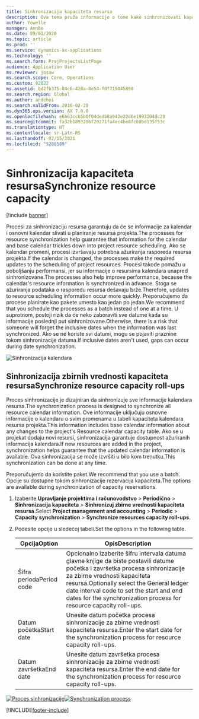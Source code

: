 ```yaml
---
title: Sinhronizacija kapaciteta resursa
description: Ova tema pruža informacije o tome kako sinhronizovati kapacitet resursa u kalendarima i projektima.
author: Yowelle
manager: AnnBe
ms.date: 09/01/2020
ms.topic: article
ms.prod: ''
ms.service: dynamics-ax-applications
ms.technology: ''
ms.search.form: ProjProjectsListPage
audience: Application User
ms.reviewer: josaw
ms.search.scope: Core, Operations
ms.custom: 82022
ms.assetid: bd2fb375-84c6-428a-8e54-f0f719045898
ms.search.region: Global
ms.author: andchoi
ms.search.validFrom: 2016-02-28
ms.dyn365.ops.version: AX 7.0.0
ms.openlocfilehash: e6b63ccb5b0f04dedb8a942e22d6e1993204dc20
ms.sourcegitcommit: fa32b1893286f20271fa4ec4be8fc68bd135f53c
ms.translationtype: HT
ms.contentlocale: sr-Latn-RS
ms.lasthandoff: 02/15/2021
ms.locfileid: "5288589"
---
```

# <a name="synchronize-resource-capacity"></a><span data-ttu-id="4b957-103">Sinhronizacija kapaciteta resursa</span><span class="sxs-lookup"><span data-stu-id="4b957-103">Synchronize resource capacity</span></span>

[!include [banner](../includes/banner.md)]

<span data-ttu-id="4b957-104">Procesi za sinhronizaciju resursa garantuju da će se informacije za kalendar i osnovni kalendar slivati u planiranje resursa projekta.</span><span class="sxs-lookup"><span data-stu-id="4b957-104">The processes for resource synchronization help guarantee that information for the calendar and base calendar trickles down into project resource scheduling.</span></span> <span data-ttu-id="4b957-105">Ako se kalendar promeni, procesi izvršavaju potrebna ažuriranja rasporeda resursa projekta.</span><span class="sxs-lookup"><span data-stu-id="4b957-105">If the calendar is changed, the processes make the required updates to the scheduling of project resources.</span></span> <span data-ttu-id="4b957-106">Procesi takođe pomažu u poboljšanju performansi, jer su informacije o resursima kalendara unapred sinhronizovane.</span><span class="sxs-lookup"><span data-stu-id="4b957-106">The processes also help improve performance, because the calendar's resource information is synchronized in advance.</span></span> <span data-ttu-id="4b957-107">Stoga se ažuriranja podataka o rasporedu resursa dešavaju brže.</span><span class="sxs-lookup"><span data-stu-id="4b957-107">Therefore, updates to resource scheduling information occur more quickly.</span></span> <span data-ttu-id="4b957-108">Preporučujemo da procese planirate kao pakete umesto kao jedan po jedan.</span><span class="sxs-lookup"><span data-stu-id="4b957-108">We recommend that you schedule the processes as a batch instead of one at a time.</span></span> <span data-ttu-id="4b957-109">U suprotnom, postoji rizik da će neko zaboraviti sve datume kada su informacije poslednji put sinhronizovane.</span><span class="sxs-lookup"><span data-stu-id="4b957-109">Otherwise, there is a risk that someone will forget the inclusive dates when the information was last synchronized.</span></span> <span data-ttu-id="4b957-110">Ako se ne koriste svi datumi, mogu se pojaviti praznine tokom sinhronizacije datuma.</span><span class="sxs-lookup"><span data-stu-id="4b957-110">If inclusive dates aren't used, gaps can occur during date synchronization.</span></span>

![Sinhronizacija kalendara](./media/projectresourcing04-1024x471.jpg)

## <a name="synchronize-resource-capacity-roll-ups"></a><span data-ttu-id="4b957-112">Sinhronizacija zbirnih vrednosti kapaciteta resursa</span><span class="sxs-lookup"><span data-stu-id="4b957-112">Synchronize resource capacity roll-ups</span></span>

<span data-ttu-id="4b957-113">Proces sinhronizacije je dizajniran da sinhronizuje sve informacije kalendara resursa.</span><span class="sxs-lookup"><span data-stu-id="4b957-113">The synchronization process is designed to synchronize all resource calendar information.</span></span> <span data-ttu-id="4b957-114">Ove informacije uključuju osnovne informacije o kalendaru o svim promenama u tabeli kapaciteta kalendara resursa projekta.</span><span class="sxs-lookup"><span data-stu-id="4b957-114">This information includes base calendar information about any changes to the project's Resource calendar capacity table.</span></span> <span data-ttu-id="4b957-115">Ako se u projekat dodaju novi resursi, sinhronizacija garantuje dostupnost ažuriranih informacija kalendara.</span><span class="sxs-lookup"><span data-stu-id="4b957-115">If new resources are added in the project, synchronization helps guarantee that the updated calendar information is available.</span></span> <span data-ttu-id="4b957-116">Ova sinhronizacija se može izvršiti u bilo kom trenutku.</span><span class="sxs-lookup"><span data-stu-id="4b957-116">This synchronization can be done at any time.</span></span>

<span data-ttu-id="4b957-117">Preporučujemo da koristite paket.</span><span class="sxs-lookup"><span data-stu-id="4b957-117">We recommend that you use a batch.</span></span> <span data-ttu-id="4b957-118">Opcije su dostupne tokom sinhronizacije rezervacija kapaciteta.</span><span class="sxs-lookup"><span data-stu-id="4b957-118">The options are available during synchronization of capacity reservations.</span></span>

1. <span data-ttu-id="4b957-119">Izaberite **Upravljanje projektima i računovodstvo** &gt; **Periodično** &gt; **Sinhronizacija kapaciteta** &gt; **Sinhronizuj zbirne vrednosti kapaciteta resursa**.</span><span class="sxs-lookup"><span data-stu-id="4b957-119">Select **Project management and accounting** &gt; **Periodic** &gt; **Capacity synchronization** &gt; **Synchronize resources capacity roll-ups**.</span></span>
2. <span data-ttu-id="4b957-120">Podesite opcije u sledećoj tabeli.</span><span class="sxs-lookup"><span data-stu-id="4b957-120">Set the options in the following table.</span></span>

    | <span data-ttu-id="4b957-121">Opcija</span><span class="sxs-lookup"><span data-stu-id="4b957-121">Option</span></span>      | <span data-ttu-id="4b957-122">Opis</span><span class="sxs-lookup"><span data-stu-id="4b957-122">Description</span></span> |
    |-------------|-------------|
    | <span data-ttu-id="4b957-123">Šifra perioda</span><span class="sxs-lookup"><span data-stu-id="4b957-123">Period code</span></span> | <span data-ttu-id="4b957-124">Opcionalno izaberite šifru intervala datuma glavne knjige da biste postavili datume početka i završetka procesa sinhronizacije za zbirne vrednosti kapaciteta resursa.</span><span class="sxs-lookup"><span data-stu-id="4b957-124">Optionally select the General ledger date interval code to set the start and end dates for the synchronization process for resource capacity roll-ups.</span></span> |
    | <span data-ttu-id="4b957-125">Datum početka</span><span class="sxs-lookup"><span data-stu-id="4b957-125">Start date</span></span>  | <span data-ttu-id="4b957-126">Unesite datum početka procesa sinhronizacije za zbirne vrednosti kapaciteta resursa.</span><span class="sxs-lookup"><span data-stu-id="4b957-126">Enter the start date for the synchronization process for resource capacity roll-ups.</span></span> |
    | <span data-ttu-id="4b957-127">Datum završetka</span><span class="sxs-lookup"><span data-stu-id="4b957-127">End date</span></span>    | <span data-ttu-id="4b957-128">Unesite datum završetka procesa sinhronizacije za zbirne vrednosti kapaciteta resursa.</span><span class="sxs-lookup"><span data-stu-id="4b957-128">Enter the end date for the synchronization process for resource capacity roll-ups.</span></span> |

<span data-ttu-id="4b957-129">[![Proces sinhronizacije](./media/projectresourcing09.jpg)](./media/projectresourcing09.jpg)</span><span class="sxs-lookup"><span data-stu-id="4b957-129">[![Synchronization process](./media/projectresourcing09.jpg)](./media/projectresourcing09.jpg)</span></span>


[!INCLUDE[footer-include](../includes/footer-banner.md)]
